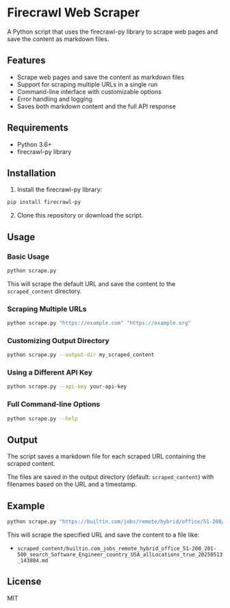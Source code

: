 # Firecrawl Web Scraper

A Python script that uses the firecrawl-py library to scrape web pages and save the content as markdown files.

## Features

- Scrape web pages and save the content as markdown files
- Support for scraping multiple URLs in a single run
- Command-line interface with customizable options
- Error handling and logging
- Saves both markdown content and the full API response

## Requirements

- Python 3.6+
- firecrawl-py library

## Installation

1. Install the firecrawl-py library:

```bash
pip install firecrawl-py
```

2. Clone this repository or download the script.

## Usage

### Basic Usage

```bash
python scrape.py
```

This will scrape the default URL and save the content to the `scraped_content` directory.

### Scraping Multiple URLs

```bash
python scrape.py "https://example.com" "https://example.org"
```

### Customizing Output Directory

```bash
python scrape.py --output-dir my_scraped_content
```

### Using a Different API Key

```bash
python scrape.py --api-key your-api-key
```

### Full Command-line Options

```bash
python scrape.py --help
```

## Output

The script saves a markdown file for each scraped URL containing the scraped content.

The files are saved in the output directory (default: `scraped_content`) with filenames based on the URL and a timestamp.

## Example

```bash
python scrape.py "https://builtin.com/jobs/remote/hybrid/office/51-200/201-500?search=Software+Engineer&country=USA&allLocations=true"
```

This will scrape the specified URL and save the content to a file like:

- `scraped_content/builtin.com_jobs_remote_hybrid_office_51-200_201-500_search_Software_Engineer_country_USA_allLocations_true_20250513_143804.md`

## License

MIT
